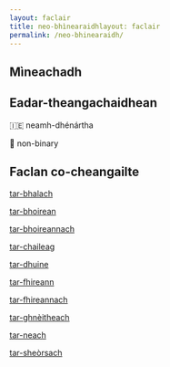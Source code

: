 ```yaml
---
layout: faclair
title: neo-bhìnearaidhlayout: faclair
permalink: /neo-bhinearaidh/
---
```


## Mìneachadh

## Eadar-theangachaidhean

&#x1f1ee;&#x1f1ea; neamh-dhénártha

&#x1f3f4;&#xe0067;&#xe0062;&#xe0065;&#xe006e;&#xe0067;&#xe007f; non-binary

## Faclan co-cheangailte

[tar-bhalach](https://faclair.lgbt/tar-bhalach)

[tar-bhoirean](https://faclair.lgbt/tar-bhoireann)

[tar-bhoireannach](https://faclair.lgbt/tar-bhoireannach)

[tar-chaileag](https://faclair.lgbt/tar-chaileag)

[tar-dhuine](https://faclair.lgbt/tar-dhuine)

[tar-fhireann](https://faclair.lgbt/tar-fhireann)

[tar-fhireannach](https://faclair.lgbt/tar-fhireannach)

[tar-ghnèitheach](https://faclair.lgbt/tar-ghneitheach)

[tar-neach](https://faclair.lgbt/tar-neach)

[tar-sheòrsach](https://faclair.lgbt/tar-sheorsach)